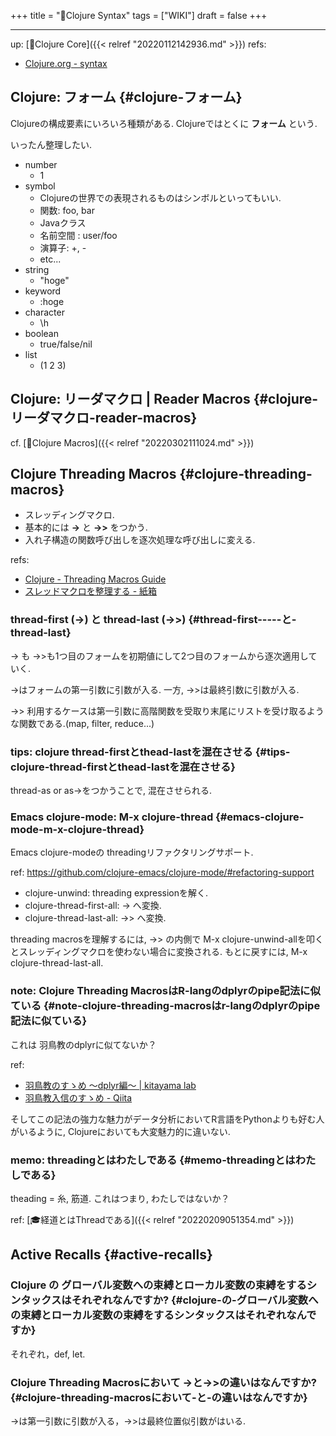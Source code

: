 +++
title = "📝Clojure Syntax"
tags = ["WIKI"]
draft = false
+++

---
up: [📂Clojure Core]({{< relref "20220112142936.md" >}})
refs:

-   [Clojure.org - syntax](https://www.clojure.org/guides/learn/syntax)


## Clojure: フォーム {#clojure-フォーム}

Clojureの構成要素にいろいろ種類がある.
Clojureではとくに **フォーム** という.

いったん整理したい.

-   number
    -   1
-   symbol
    -   Clojureの世界での表現されるものはシンボルといってもいい.
    -   関数: foo, bar
    -   Javaクラス
    -   名前空間 : user/foo
    -   演算子: +, -
    -   etc...
-   string
    -   "hoge"
-   keyword
    -   :hoge
-   character
    -   \h
-   boolean
    -   true/false/nil
-   list
    -   (1 2 3)


## Clojure: リーダマクロ | Reader Macros {#clojure-リーダマクロ-reader-macros}

cf. [📝Clojure Macros]({{< relref "20220302111024.md" >}})


## Clojure Threading Macros {#clojure-threading-macros}

-   スレッディングマクロ.
-   基本的には **-&gt;** と **-&gt;&gt;** をつかう.
-   入れ子構造の関数呼び出しを逐次処理な呼び出しに変える.

refs:

-   [Clojure - Threading Macros Guide](https://clojure.org/guides/threading_macros)
-   [スレッドマクロを整理する - 紙箱](https://boxofpapers.hatenablog.com/entry/threading_macros)


### thread-first (-&gt;) と thread-last (-&gt;&gt;) {#thread-first-----と-thread-last}

-&gt; も -&gt;&gt;も1つ目のフォームを初期値にして2つ目のフォームから逐次適用していく.

-&gt;はフォームの第一引数に引数が入る. 一方, -&gt;&gt;は最終引数に引数が入る.

-&gt;&gt; 利用するケースは第一引数に高階関数を受取り末尾にリストを受け取るような関数である.(map, filter, reduce...)


### tips: clojure thread-firstとthead-lastを混在させる {#tips-clojure-thread-firstとthead-lastを混在させる}

thread-as or as-&gt;をつかうことで, 混在させられる.


### Emacs clojure-mode: M-x clojure-thread {#emacs-clojure-mode-m-x-clojure-thread}

Emacs clojure-modeの threadingリファクタリングサポート.

ref: <https://github.com/clojure-emacs/clojure-mode/#refactoring-support>

-   clojure-unwind: threading expressionを解く.
-   clojure-thread-first-all: -&gt; へ変換.
-   clojure-thread-last-all: -&gt;&gt; へ変換.

threading macrosを理解するには,
-&gt;&gt; の内側で M-x clojure-unwind-allを叩くとスレッディングマクロを使わない場合に変換される. もとに戻すには, M-x clojure-thread-last-all.


### note: Clojure Threading MacrosはR-langのdplyrのpipe記法に似ている {#note-clojure-threading-macrosはr-langのdplyrのpipe記法に似ている}

これは 羽鳥教のdplyrに似てないか？

ref:

-   [羽鳥教のすゝめ ～dplyr編～ | kitayama lab](https://kitayamalab.wordpress.com/2016/05/16/%E7%BE%BD%E9%B3%A5%E6%95%99%E3%81%AE%E3%81%99%E3%82%9D%E3%82%81-%EF%BD%9Edplyr%E7%B7%A8%EF%BD%9E/)
-   [羽鳥教入信のすゝめ - Qiita](https://qiita.com/uri/items/a66b682507181baa0d50)

そしてこの記法の強力な魅力がデータ分析においてR言語をPythonよりも好む人がいるように, Clojureにおいても大変魅力的に違いない.


### memo: threadingとはわたしである {#memo-threadingとはわたしである}

theading = 糸, 筋道. これはつまり, わたしではないか？

ref: [🎓経道とはThreadである]({{< relref "20220209051354.md" >}})


## Active Recalls {#active-recalls}


### Clojure の グローバル変数への束縛とローカル変数の束縛をするシンタックスはそれぞれなんですか? {#clojure-の-グローバル変数への束縛とローカル変数の束縛をするシンタックスはそれぞれなんですか}

それぞれ，def, let.


### Clojure Threading Macrosにおいて -&gt;と-&gt;&gt;の違いはなんですか? {#clojure-threading-macrosにおいて-と-の違いはなんですか}

-&gt;は第一引数に引数が入る，-&gt;&gt;は最終位置似引数がはいる.
